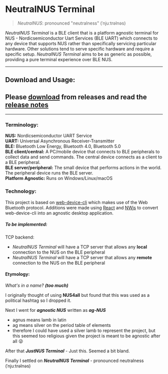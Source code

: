 # NeutralNUS Terminal
>*NeutralNUS*: pronounced "neutralness"  (ˈnjuːtrəlnəs)

*NeutralNUS Terminal* is a BLE client that is a platform agnostic terminal for NUS - Nordicsemiconductor Uart Services (BLE UART) which connects to any device that supports NUS rather than specifically servicing particular hardware. Other solutions tend to serve specific hardware and require a specific setup. *NeutralNUS Terminal* aims to be as generic as possible, providing a pure terminal experience over BLE NUS.

---

## Download and Usage:
Please [download](https://github.com/KevinJohnMulligan/neutral-nus-terminal/releases) from releases and read the [release notes](https://github.com/KevinJohnMulligan/neutral-nus-terminal/releases)
---
---

### Terminology:
**NUS:** Nordicsemiconductor UART Service  <br />
**UART:** Universal Asynchronous Receiver-Transmitter  <br />
**BLE:** Bluetooth Low Energy, Bluetooth 4.0, Bluetooth 5.0  <br />
**BLE client/central:** A PC/mobile device that connects to BLE peripherals to collect data and send commands. The central device connects as a client to a BLE peripheral.  <br />
**BLE server/peripheral:** The small device that performs actions in the world. The peripheral device runs the BLE server. <br />
**Platform Agnostic:** Runs on Windows/Linux/macOS <br />

### Technology:
This project is based on [web-device-cli](https://github.com/makerdiary/web-device-cli) which makes use of the Web Bluetooth protocol. Additions were made using [React](https://reactjs.org/) and [NWjs](https://nwjs.io/) to convert web-device-cli into an agnostic desktop application.

##### To be implemented:
TCP backend:
- *NeutralNUS Terminal* will have a TCP server that allows any **local** connection to the NUS on the BLE peripheral
- *NeutralNUS Terminal* will have a TCP server that allows any **remote** connection to the NUS on the BLE peripheral



#### Etymology:

*What's in a name? **(too much)***

I originally thought of using **NUS4all** but found that this was used as a political hashtag so I dropped it.

Next I went for ***agnostic NUS***  written as ***ag-NUS***

- agnus means lamb in latin
- ag means silver on the period table of elements
- therefore I could have used a silver lamb to represent the project, but this seemed too religious given the project is meant to be agnostic after all :stuck_out_tongue_winking_eye:

After that ***JustNUS Terminal*** - Just this. Seemed a bit bland.

Finally I settled on ***NeutralNUS Terminal*** - pronounced neutralness  (ˈnjuːtrəlnəs)
